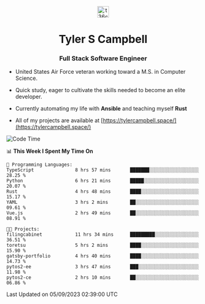 <p align="center">
<a href="https://www.linkedin.com/in/t36campbell" target="blank"><img align="center" src="https://ik.imagekit.io/t36campbell/Portfolio/linkedin.png.original_m8bbGgPh6.png" alt="t36campbell" height="30" width="30" /></a>
</p>
<h1 align="center">Tyler S Campbell</h1>
<h3 align="center">Full Stack Software Engineer</h3>

* United States Air Force veteran working toward a M.S. in Computer Science.

* Quick study, eager to cultivate the skills needed to become an elite developer.

* Currently automating my life with **Ansible** and teaching myself **Rust**

* All of my projects are available at [https://tylercampbell.space/](https://tylercampbell.space/)

<!--START_SECTION:waka-->
![Code Time](http://img.shields.io/badge/Code%20Time-2%2C772%20hrs%206%20mins-blue)

📊 **This Week I Spent My Time On** 

```text
💬 Programming Languages: 
TypeScript               8 hrs 57 mins       ███████░░░░░░░░░░░░░░░░░░   28.25 % 
Python                   6 hrs 21 mins       █████░░░░░░░░░░░░░░░░░░░░   20.07 % 
Rust                     4 hrs 48 mins       ████░░░░░░░░░░░░░░░░░░░░░   15.17 % 
YAML                     3 hrs 2 mins        ██░░░░░░░░░░░░░░░░░░░░░░░   09.61 % 
Vue.js                   2 hrs 49 mins       ██░░░░░░░░░░░░░░░░░░░░░░░   08.91 % 

🐱‍💻 Projects: 
filingcabinet            11 hrs 34 mins      █████████░░░░░░░░░░░░░░░░   36.51 % 
toretsu                  5 hrs 2 mins        ████░░░░░░░░░░░░░░░░░░░░░   15.90 % 
gatsby-portfolio         4 hrs 40 mins       ████░░░░░░░░░░░░░░░░░░░░░   14.73 % 
pytos2-ee                3 hrs 47 mins       ███░░░░░░░░░░░░░░░░░░░░░░   11.98 % 
pytos2-ce                2 hrs 10 mins       ██░░░░░░░░░░░░░░░░░░░░░░░   06.86 % 
```


 Last Updated on 05/09/2023 02:39:00 UTC
<!--END_SECTION:waka-->

